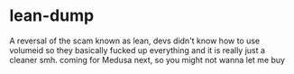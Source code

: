# lean-dump
A reversal of the scam known as lean, devs didn't know how to use volumeid so they basically fucked up everything and it is really just a cleaner smh. coming for Medusa next, so you might not wanna let me buy
